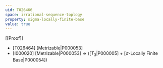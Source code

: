 ```yaml
---
uid: T026466
space: irrational-sequence-toplogy
property: sigma-locally-finite-base
value: true
---
```

[[Proof]]

* [T026464] [Metrizable|P000053]
* [I000020] [Metrizable|P000053] => ([$T_3$|P000005] + [$\sigma$-Locally Finite Base|P000054])

